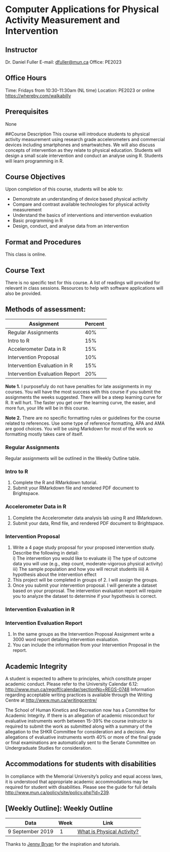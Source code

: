 # Computer Applications for Physical Activity Measurement and Intervention

## Instructor
Dr. Daniel Fuller
E-mail: dfuller@mun.ca
Office: PE2023

## Office Hours
Time: Fridays from 10:30-11:30am (NL time) 
Location: PE2023 or online https://whereby.com/walkabilly

## Prerequisites
None

##Course Description
This course will introduce students to physical activity measurement using research grade accelerometers and commercial devices including smartphones and smartwatches. We will also discuss concepts of intervention as they relate to physical education. Students will design a small scale intervention and conduct an analyse using R. Students will learn programming in R. 

## Course Objectives
Upon completion of this course, students will be able to: 
- Demonstrate an understanding of device based physical activity 
- Compare and contrast available technologies for physical activity measurement
- Understand the basics of interventions and intervention evaluation
- Basic programming in R 
- Design, conduct, and analyse data from an intervention

## Format and Procedures
This class is online. 

## Course Text
There is no specific text for this course. A list of readings will provided for relevant in class sessions. Resources to help with software applications will also be provided.

## Methods of assessment:

 Assignment | Percent
 ------------------------------------ | ---- 
 Regular Assignments | 40% 
 Intro to R | 15% 
 Accelerometer Data in R | 15% 
 Intervention Proposal | 10% 
 Intervention Evaluation in R | 15% 
 Intervention Evaluation	Report | 20% 

__Note 1.__ I purposefuly do not have penalties for late assignments in my courses. You will have the most success with this course if you submit the assignments the weeks suggested. There will be a steep learning curve for R. It will hurt. The faster you get over the learning curve, the easier, and more fun, your life will be in this course.  

__Note 2.__ There are no specific formatting rules or guidelines for the course related to references. Use some type of reference formatting, APA and AMA are good choices. You will be using Markdown for most of the work so formatting mostly takes care of itself. 

### Regular Assignments									
Regular assignments will be outlined in the Weekly Outline table. 

### Intro to R										
1. Complete the R and RMarkdown tutorial.
2. Submit your RMarkdown file and rendered PDF document to Brightspace. 

### Accelerometer Data in R
1. Complete the Accelerometer data analysis lab using R and RMarkdown.
2. Submit your data, Rmd file, and rendered PDF document to Brightspace. 

### Intervention Proposal
1. Write a 4 page study proposal for your proposed intervention study. Describe the following in detail:   
    i) The intervention you would like to evaluate
    ii) The type of outcome data you will use (e.g., step count, moderate-vigorous physical activity)
    iii) The sample population and how you will recruit students
    iiii) A hypothesis about the intervention effect 
2. This project will be completed in groups of 2. I will assign the groups. 
3. Once you submit your intervention proposal. I will generate a dataset based on your proprosal. The intervention evaluation report will require you to analyze the dataset to determine if your hypothesis is correct. 

### Intervention Evaluation in R

### Intervention Evaluation Report
1. In the same groups as the Intervention Proposal Assignment write a 3000 word report detailing intervention evaluation.
2. You can include the information from your Intervention Proposal in the report. 

## Academic Integrity
A student is expected to adhere to principles, which constitute proper academic conduct. Please refer to the University Calendar 6.12: http://www.mun.ca/regoff/calendar/sectionNo=REGS-0748 Information regarding acceptable writing practices is available through the Writing Centre at http://www.mun.ca/writingcentre/
 
The School of Human Kinetics and Recreation now has a Committee for Academic Integrity. If there is an allegation of academic misconduct for evaluative instruments worth between 15-39% the course instructor is required to submit the work as submitted along with a summary of the allegation to the SHKR Committee for consideration and a decision. Any allegations of evaluative instruments worth 40% or more of the final grade or final examinations are automatically sent to the Senate Committee on Undergraduate Studies for consideration.

## Accommodations for students with disabilities
In compliance with the Memorial University’s policy and equal access laws, it is understood that appropriate academic accommodations may be required for student with disabilities. Please see the guide for full details http://www.mun.ca/policy/site/policy.php?id=239. 

## [Weekly Outline]: Weekly Outline

Data | Week | Link | 
 ------------------------------------ | ---- | --- |
9 September 2019 | 1 | [What is Physical Activity?](https://github.com/walkabilly/HKR6130_MUN/blob/master/week1.md) |



Thanks to [Jenny Bryan](https://twitter.com/jennybryan) for the inspiration and tutorials. 
